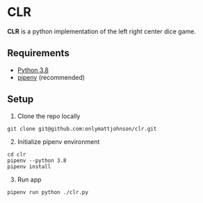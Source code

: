# CLR

**CLR** is a python implementation of the left right center dice game.

## Requirements
- [Python 3.8](https://www.python.org/)
- [pipenv](https://github.com/pypa/pipenv) (recommended)

## Setup
1. Clone the repo locally
```
git clone git@github.com:onlymattjohnson/clr.git
```
2. Initialize pipenv environment
```
cd clr
pipenv --python 3.8
pipenv install
```
3. Run app
```
pipenv run python ./clr.py
```
